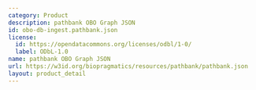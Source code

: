```yaml
---
category: Product
description: pathbank OBO Graph JSON
id: obo-db-ingest.pathbank.json
license:
  id: https://opendatacommons.org/licenses/odbl/1-0/
  label: ODbL-1.0
name: pathbank OBO Graph JSON
url: https://w3id.org/biopragmatics/resources/pathbank/pathbank.json
layout: product_detail
---
```

